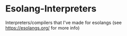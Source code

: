 # Esolang-Interpreters
Interpreters/compilers that I've made for esolangs (see https://esolangs.org/ for more info)
